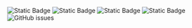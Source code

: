 ![Static Badge](https://img.shields.io/badge/blacklists-60-000000) ![Static Badge](https://img.shields.io/badge/blacklisted-2629068-cc0000) ![Static Badge](https://img.shields.io/badge/whitelisted-2245-00CC00) ![Static Badge](https://img.shields.io/badge/streaming_blacklist-28107-000000) ![GitHub issues](https://img.shields.io/github/issues/fabriziosalmi/blacklists)
